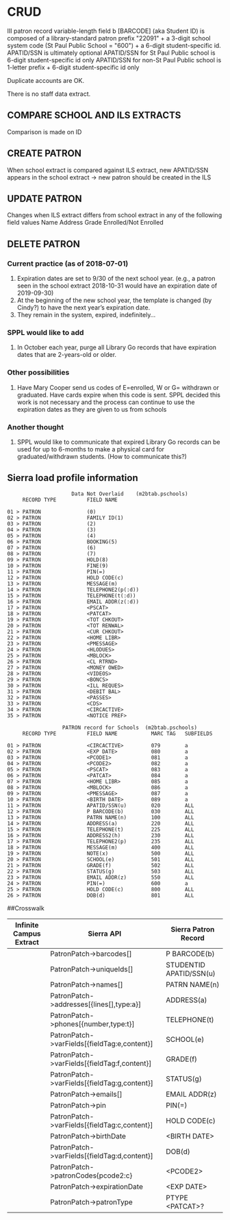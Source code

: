 # CRUD

III patron record variable-length field b [BARCODE] (aka Student ID) is composed of a library-standard patron prefix "22091" + a 3-digit school system code (St Paul Public School = "600") + a 6-digit student-specific id.
APATID/SSN is ultimately optional
APATID/SSN for St Paul Public school is 6-digit student-specific id only
APATID/SSN for non-St Paul Public school is 1-letter prefix + 6-digit student-specific id only

Duplicate accounts are OK.

There is no staff data extract.

## COMPARE SCHOOL AND ILS EXTRACTS
Comparison is made on ID

## CREATE PATRON 
When school extract is compared against ILS extract, new APATID/SSN appears in the school extract -> new patron should be created in the ILS

## UPDATE PATRON
Changes when ILS extract differs from school extract in any of the following field values
Name
Address
Grade
Enrolled/Not Enrolled

## DELETE PATRON
### Current practice (as of 2018-07-01)
1. Expiration dates are set to 9/30 of the next school year. (e.g., a patron seen in the school extract 2018-10-31 would have an expiration date of 2019-09-30)
1. At the beginning of the new school year, the template is changed (by Cindy?) to have the next year’s expiration date.
1. They remain in the system, expired, indefinitely…
### SPPL would like to add
1. In October each year, purge all Library Go records that have expiration dates that are 2-years-old or older.
### Other possibilities
1. Have Mary Cooper send us codes of E=enrolled, W or G= withdrawn or graduated. Have cards expire when this code is sent. SPPL decided this work is not necessary and the process can continue to use the expiration dates as they are given to us from schools
### Another thought
1. SPPL would like to communicate that expired Library Go records can be used for up to 6-months to make a physical card for graduated/withdrawn students.  (How to communicate this?) 

## Sierra load profile information

```
                     Data Not Overlaid    (m2btab.pschools)
     RECORD TYPE          FIELD NAME

01 > PATRON               (0)
02 > PATRON               FAMILY ID(1)
03 > PATRON               (2)
04 > PATRON               (3)
05 > PATRON               (4)
06 > PATRON               BOOKING(5)
07 > PATRON               (6)
08 > PATRON               (7)
09 > PATRON               HOLD(8)
10 > PATRON               FINE(9)
11 > PATRON               PIN(=)
12 > PATRON               HOLD CODE(c)
13 > PATRON               MESSAGE(m)
14 > PATRON               TELEPHONE2(p(:d))
15 > PATRON               TELEPHONE(t(:d))
16 > PATRON               EMAIL ADDR(z(:d))
17 > PATRON               <PSCAT>
18 > PATRON               <PATCAT>
19 > PATRON               <TOT CHKOUT>
20 > PATRON               <TOT RENWAL>
21 > PATRON               <CUR CHKOUT>
22 > PATRON               <HOME LIBR>
23 > PATRON               <PMESSAGE>
24 > PATRON               <HLODUES>
25 > PATRON               <MBLOCK>
26 > PATRON               <CL RTRND>
27 > PATRON               <MONEY OWED>
28 > PATRON               <VIDEOS>
29 > PATRON               <BONCS>
30 > PATRON               <ILL REQUES>
31 > PATRON               <DEBIT BAL>
32 > PATRON               <PASSES>
33 > PATRON               <CDS>
34 > PATRON               <CIRCACTIVE>
35 > PATRON               <NOTICE PREF>

                  PATRON record for Schools  (m2btab.pschools)
     RECORD TYPE          FIELD NAME           MARC TAG   SUBFIELDS           

01 > PATRON               <CIRCACTIVE>         079        a                   
02 > PATRON               <EXP DATE>           080        a                   
03 > PATRON               <PCODE1>             081        a                   
04 > PATRON               <PCODE2>             082        a                   
05 > PATRON               <PSCAT>              083        a                   
06 > PATRON               <PATCAT>             084        a                   
07 > PATRON               <HOME LIBR>          085        a                   
08 > PATRON               <MBLOCK>             086        a                   
09 > PATRON               <PMESSAGE>           087        a                   
10 > PATRON               <BIRTH DATE>         089        a                   
11 > PATRON               APATID/SSN(u)        020        ALL                 
12 > PATRON               P BARCODE(b)         030        ALL                 
13 > PATRON               PATRN NAME(n)        100        ALL                 
14 > PATRON               ADDRESS(a)           220        ALL                 
15 > PATRON               TELEPHONE(t)         225        ALL                 
16 > PATRON               ADDRESS2(h)          230        ALL                 
17 > PATRON               TELEPHONE2(p)        235        ALL                 
18 > PATRON               MESSAGE(m)           400        ALL                 
19 > PATRON               NOTE(x)              500        ALL                 
20 > PATRON               SCHOOL(e)            501        ALL                 
21 > PATRON               GRADE(f)             502        ALL                 
22 > PATRON               STATUS(g)            503        ALL                 
23 > PATRON               EMAIL ADDR(z)        550        ALL                 
24 > PATRON               PIN(=)               600        a                   
25 > PATRON               HOLD CODE(c)         800        ALL                 
26 > PATRON               DOB(d)               801        ALL                 
```

##Crosswalk

|Infinite Campus Extract|Sierra API|Sierra Patron Record|
|-|-|-|
||PatronPatch->barcodes[]|P BARCODE(b)|
||PatronPatch->uniqueIds[]|STUDENTID APATID/SSN(u)|
||PatronPatch->names[]|PATRN NAME(n)|
||PatronPatch->addresses[{lines[],type:a}]|ADDRESS(a)|
||PatronPatch->phones[{number,type:t}]|TELEPHONE(t)|
||PatronPatch->varFields[{fieldTag:e,content}]|SCHOOL(e)|
||PatronPatch->varFields[{fieldTag:f,content}]|GRADE(f)|
||PatronPatch->varFields[{fieldTag:g,content}]|STATUS(g)|
||PatronPatch->emails[]|EMAIL ADDR(z)|
||PatronPatch->pin|PIN(=)|
||PatronPatch->varFields[{fieldTag:c,content}]|HOLD CODE(c)|
||PatronPatch->birthDate|\<BIRTH DATE>|
||PatronPatch->varFields[{fieldTag:d,content}]|DOB(d)|
||PatronPatch->patronCodes{pcode2:c}|\<PCODE2>|
||PatronPatch->expirationDate|\<EXP DATE>|
||PatronPatch->patronType |PTYPE \<PATCAT>?|
